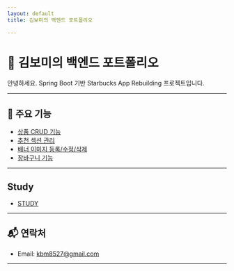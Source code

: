 ```yaml
---
layout: default
title: 김보미의 백엔드 포트폴리오

---
```


# 🌟 김보미의 백엔드 포트폴리오

안녕하세요. Spring Boot 기반 Starbucks App Rebuilding 프로젝트입니다.

---

## 📌 주요 기능

-  [상품 CRUD 기능](product.md)  
-  [추천 섹션 관리](featured-section.md)  
-  [배너 이미지 등록/수정/삭제](banner-image.md)  
-  [장바구니 기능](cart.md)

---

## Study

- [STUDY](./study/)

---
## 📬 연락처

- Email: kbm8527@gmail.com
---

